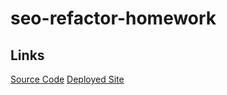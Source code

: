 # seo-refactor-homework
## Links
[Source Code](https://github.com/LilyWS/seo-refactor-homework)
[Deployed Site](https://lilyws.github.io/seo-refactor-homework/)
